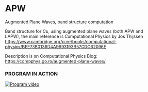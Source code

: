 # APW
Augmented Plane Waves, band structure computation

Band structure for Cu, using augmented plane waves (both APW and LAPW), the main reference is Computational Physics by Jos Thijssen
https://www.cambridge.org/core/books/computational-physics/BEE73B0139D4A9993193B57CDC62096E

Description is on Computational Physics Blog: https://compphys.go.ro/augmented-plane-waves/

### PROGRAM IN ACTION

[![Program video](https://img.youtube.com/vi/4qOcv9kfnYw/0.jpg)](https://youtu.be/4qOcv9kfnYw)


